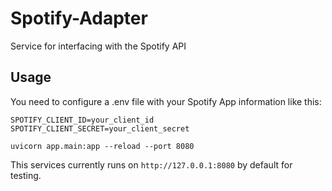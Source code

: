 # Spotify-Adapter
Service for interfacing with the Spotify API


## Usage

You need to configure a .env file with your Spotify App information like this:

```
SPOTIFY_CLIENT_ID=your_client_id
SPOTIFY_CLIENT_SECRET=your_client_secret

```

`uvicorn app.main:app --reload --port 8080`

This services currently runs on `http://127.0.0.1:8080` by default for testing.
